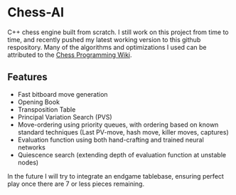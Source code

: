 # Chess-AI

C++ chess engine built from scratch. I still work on this project from time to time, and recently pushed my latest working version to this github respository. Many of the algorithms and optimizations I used can be attributed to the [Chess Programming Wiki](https://www.chessprogramming.org/Main_Page).

## Features
- Fast bitboard move generation
- Opening Book
- Transposition Table
- Principal Variation Search (PVS)
- Move-ordering using priority queues, with ordering based on known standard techniques (Last PV-move, hash move, killer moves, captures)
- Evaluation function using both hand-crafting and trained neural networks
- Quiescence search (extending depth of evaluation function at unstable nodes)

In the future I will try to integrate an endgame tablebase, ensuring perfect play once there are 7 or less pieces remaining.
